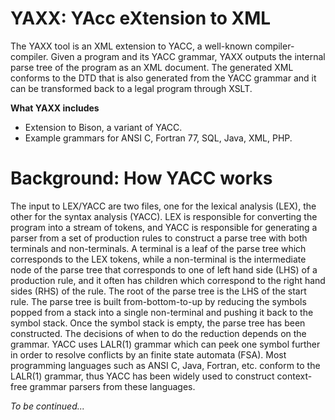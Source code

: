 # YAXX: YAcc eXtension to XML #
The YAXX tool is an XML extension to YACC, a well-known compiler-compiler. Given a program
and its YACC grammar, YAXX outputs the internal parse tree of the program as an XML
document. The generated XML conforms to the DTD that is also generated from the YACC
grammar and it can be transformed back to a legal program through XSLT.

**What YAXX includes**
  * Extension to Bison, a variant of YACC.
  * Example grammars for ANSI C, Fortran 77, SQL, Java, XML, PHP.


# Background: How YACC works #
The input to LEX/YACC are two files, one for the lexical analysis (LEX), the other for the
syntax analysis (YACC). LEX is responsible for converting the program into a stream of
tokens, and YACC is responsible for generating a parser from a set of production rules to
construct a parse tree with both terminals and non-terminals. A terminal is a leaf of the
parse tree which corresponds to the LEX tokens, while a non-terminal is the intermediate
node of the parse tree that corresponds to one of left hand side (LHS) of a production
rule, and it often has children which correspond to the right hand sides (RHS) of the
rule. The root of the parse tree is the LHS of the start rule. The parse tree is built
from-bottom-to-up by reducing the symbols popped from a stack into a single non-terminal
and pushing it back to the symbol stack. Once the symbol stack is empty, the parse tree
has been constructed. The decisions of when to do the reduction depends on the grammar.
YACC uses LALR(1) grammar which can peek one symbol further in order to resolve conflicts
by an finite state automata (FSA). Most programming languages such as ANSI C, Java,
Fortran, etc. conform to the LALR(1) grammar, thus YACC has been widely used to construct
context-free grammar parsers from these languages.

_To be continued..._
